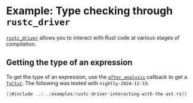 # Example: Type checking through `rustc_driver`

[`rustc_driver`] allows you to interact with Rust code at various stages of compilation.

## Getting the type of an expression

To get the type of an expression, use the [`after_analysis`] callback to get a [`TyCtxt`].
The following was tested with <!-- date-check: december 2024 --> `nightly-2024-12-15`:

```rust
{{#include ../../examples/rustc-driver-interacting-with-the-ast.rs}}
```
[`after_analysis`]: https://doc.rust-lang.org/nightly/nightly-rustc/rustc_driver/trait.Callbacks.html#method.after_analysis
[`rustc_driver`]: https://doc.rust-lang.org/nightly/nightly-rustc/rustc_driver
[`TyCtxt`]: https://doc.rust-lang.org/nightly/nightly-rustc/rustc_middle/ty/context/struct.TyCtxt.html
